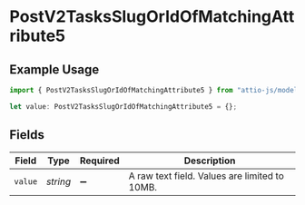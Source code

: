 # PostV2TasksSlugOrIdOfMatchingAttribute5

## Example Usage

```typescript
import { PostV2TasksSlugOrIdOfMatchingAttribute5 } from "attio-js/models/operations/postv2tasks.js";

let value: PostV2TasksSlugOrIdOfMatchingAttribute5 = {};
```

## Fields

| Field                                         | Type                                          | Required                                      | Description                                   |
| --------------------------------------------- | --------------------------------------------- | --------------------------------------------- | --------------------------------------------- |
| `value`                                       | *string*                                      | :heavy_minus_sign:                            | A raw text field. Values are limited to 10MB. |